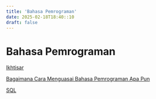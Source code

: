 ```yaml
---
title: 'Bahasa Pemrograman'
date: 2025-02-18T18:40::10
draft: false
---
```


# Bahasa Pemrograman

[Ikhtisar](Bahasa%20Pemrograman%207d9d603e8cc04ddb83d2c1ac200d7b43/Ikhtisar%209f73336201da4d6d9c55683d7755f8e0.md)

[Bagaimana Cara Menguasai Bahasa Pemrograman Apa Pun](Bahasa%20Pemrograman%207d9d603e8cc04ddb83d2c1ac200d7b43/Bagaimana%20Cara%20Menguasai%20Bahasa%20Pemrograman%20Apa%20Pu%200647e0f3a1374d61aaab40447ee7cf25.md)

[SQL](Bahasa%20Pemrograman%207d9d603e8cc04ddb83d2c1ac200d7b43/SQL%2009c830a977b548d18c9344bcd09d34d7.md)

